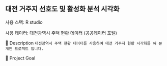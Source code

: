 ## 대전 거주지 선호도 및 활성화 분석 시각화

사용 스택: R studio

사용 데이터: 대전광역시 주택 현황 데이터 (공공데이터 포털)

📝 Description
``대전광역시 주택 현황 데이터를 사용하여 대전 거주지 현황 시각화를 해 본 개인 프로젝트 입니다.``

📌 Project Goal

